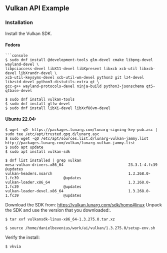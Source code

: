 ## Vulkan API Example


### Installation
Install the Vulkan SDK.

#### Fedora
```console
```console
$ sudo dnf install @development-tools glm-devel cmake libpng-devel wayland-devel \
libpciaccess-devel libX11-devel libXpresent libxcb xcb-util libxcb-devel libXrandr-devel \
xcb-util-keysyms-devel xcb-util-wm-devel python3 git lz4-devel libzstd-devel python3-distutils-extra qt \
gcc-g++ wayland-protocols-devel ninja-build python3-jsonschema qt5-qtbase-devel

$ sudo dnf install vulkan-tools
$ sudo dnf install glfw-devel
$ sudo dnf install libXi-devel libXxf86vm-devel
```

#### Ubuntu 22.04:
```console
$ wget -qO- https://packages.lunarg.com/lunarg-signing-key-pub.asc | sudo tee /etc/apt/trusted.gpg.d/lunarg.asc
$ sudo wget -qO /etc/apt/sources.list.d/lunarg-vulkan-jammy.list http://packages.lunarg.com/vulkan/lunarg-vulkan-jammy.list
$ sudo apt update
$ sudo apt install vulkan-sdk
```

```console
$ dnf list installed | grep vulkan
mesa-vulkan-drivers.x86_64                             23.3.1-4.fc39                       @updates              
vulkan-headers.noarch                                  1.3.268.0-1.fc39                    @updates              
vulkan-loader.x86_64                                   1.3.268.0-1.fc39                    @updates              
vulkan-loader-devel.x86_64                             1.3.268.0-1.fc39                    @updates
```

Download the SDK from: 
https://vulkan.lunarg.com/sdk/home#linux
Unpack the SDK and use the version that you downloaded:.
```console
$ tar xvf vulkansdk-linux-x86_64-1.3.275.0.tar.xz
```

```console
$ source /home/danielbevenius/work/ai/vulkan/1.3.275.0/setup-env.sh
```
Verify the install:
```console
$ vkvia
```
